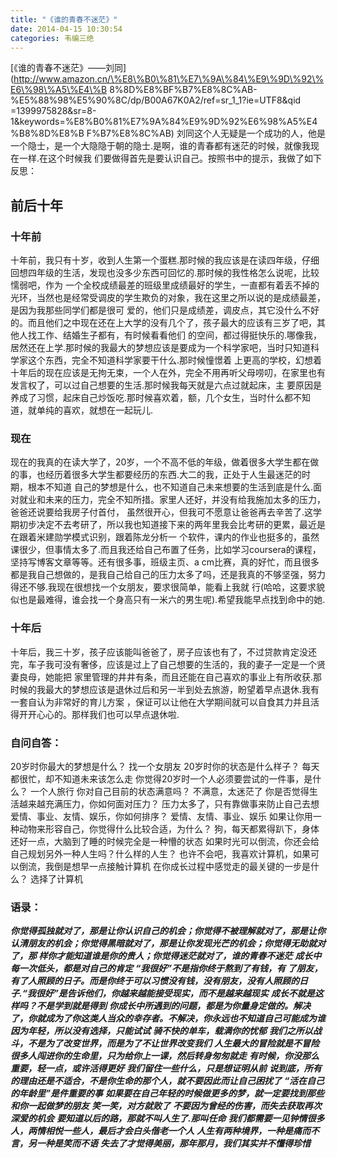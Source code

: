 ```yaml
---
title: "《谁的青春不迷茫》"
date: 2014-04-15 10:30:54
categories: 韦编三绝
---
```

[《谁的青春不迷茫》——刘同](http://www.amazon.cn/\%E8\%B0\%81\%E7\%9A\%84\%E9\%9D\%92\%E6\%98\%A5\%E4\%B
8\%8D\%E8\%BF\%B7\%E8\%8C\%AB-\%E5\%88\%98\%E5\%90\%8C/dp/B00A67K0A2/ref=sr_1_1?ie=UTF8&qid
=1399975828&sr=8-1&keywords=\%E8\%B0\%81\%E7\%9A\%84\%E9\%9D\%92\%E6\%98\%A5\%E4\%B8\%8D\%E8\%B
F\%B7\%E8\%8C\%AB) 刘同这个人无疑是一个成功的人，他是一个隐士，是一个大隐隐于朝的隐士.是啊，谁的青春都有迷茫的时候，就像我现在一样.在这个时候我
们要做得首先是要认识自己。按照书中的提示，我做了如下反思：

## 前后十年

### 十年前

十年前，我只有十岁，收到人生第一个蛋糕.那时候的我应该是在读四年级，仔细回想四年级的生活，发现也没多少东西可回忆的.那时候的我性格怎么说呢，比较懦弱吧，作为
一个全校成绩最差的班级里成绩最好的学生，一直都有着丢不掉的光环，当然也是经常受调皮的学生欺负的对象，我在这里之所以说的是成绩最差，是因为我那些同学们都是很可
爱的，他们只是成绩差，调皮点，其它没什么不好的。而且他们之中现在还在上大学的没有几个了，孩子最大的应该有三岁了吧，其他人找工作、结婚生子都有，有时候看看他们
的空间，都过得挺快乐的.哪像我，居然还在上学.那时候的我最大的梦想应该是要成为一个科学家吧，当时只知道科学家这个东西，完全不知道科学家要干什么.那时候憧憬着
上更高的学校，幻想着十年后的现在应该是无拘无束，一个人在外，完全不用再听父母唠叨，在家里也有发言权了，可以过自己想要的生活.那时候我每天就是六点过就起床，主
要原因是养成了习惯，起床自己炒饭吃.那时候喜欢着，额，几个女生，当时什么都不知道，就单纯的喜欢，就想在一起玩儿.

### 现在

现在的我真的在读大学了，20岁，一个不高不低的年级，做着很多大学生都在做的事，也经历着很多大学生都要经历的东西.大二的我，正处于人生最迷茫的时期，根本不知道
自己的梦想是什么，也不知道自己未来想要的生活到底是什么.面对就业和未来的压力，完全不知所措。家里人还好，并没有给我施加太多的压力，爸爸还说要给我房子付首付，
虽然很开心，但我可不愿意让爸爸再去辛苦了.这学期初步决定不去考研了，所以我也知道接下来的两年里我会比考研的更累，最近是在跟着米建勋学模式识别，跟着陈龙分析一
个软件，课内的作业也挺多的，虽然课很少，但事情太多了.而且我还给自己布置了任务，比如学习coursera的课程，坚持写博客文章等等。还有很多事，班级主页、a
cm比赛，真的好忙，而且很多都是我自己想做的，是我自己给自己的压力太多了吗，还是我真的不够坚强，努力得还不够.我现在很想找一个女朋友，要求很简单，能看上我就
行(哈哈，这要求貌似也是最难得，谁会找一个身高只有一米六的男生呢).希望我能早点找到命中的她.

### 十年后

十年后，我三十岁，孩子应该能叫爸爸了，房子应该也有了，不过贷款肯定没还完，车子我可没有奢侈，应该是过上了自己想要的生活的，我的妻子一定是一个贤妻良母，她能把
家里管理的井井有条，而且还能在自己喜欢的事业上有所收获.那时候的我最大的梦想应该是退休过后和另一半到处去旅游，盼望着早点退休.我有一套自认为非常好的育儿方案
，保证可以让他在大学期间就可以自食其力并且活得开开心心的。那样我们也可以早点退休啦.

### 自问自答：

20岁时你最大的梦想是什么？ 找一个女朋友 20岁时你的状态是什么样子？ 每天都很忙，却不知道未来该怎么走 你觉得20岁时一个人必须要尝试的一件事，是什么？
一个人旅行 你对自己目前的状态满意吗？ 不满意，太迷茫了 你是否觉得生活越来越充满压力，你如何面对压力？ 压力太多了，只有靠做事来防止自己去想
爱情、事业、友情、娱乐，你如何排序？ 爱情、友情、事业、娱乐 如果让你用一种动物来形容自己，你觉得什么比较合适，为什么？
狗，每天都累得趴下，身体还好一点，大脑到了睡的时候完全是一种懵的状态 如果时光可以倒流，你还会给自己规划另外一种人生吗？什么样的人生？
也许不会吧，我喜欢计算机，如果可以倒流，我倒是想早一点接触计算机 在你成长过程中感觉走的最关键的一步是什么？ 选择了计算机

### 语录：

_**你觉得孤独就对了，那是让你认识自己的机会；你觉得不被理解就对了，那是让你认清朋友的机会；你觉得黑暗就对了，那是让你发现光芒的机会；你觉得无助就对了，那
样你才能知道谁是你的贵人；你觉得迷茫就对了，谁的青春不迷茫**_ _**成长中每一次低头，都是对自己的肯定**_ _**“我很好”不是指你终于熬到了有钱，有
了朋友，有了人照顾的日子。而是你终于可以习惯没有钱，没有朋友，没有人照顾的日子.“我很好”是告诉他们，你越来越能接受现实，而不是越来越现实**_
_**成长不就是这样吗？不是学到就是得到**_
_**你成长中所遇到的问题，都是为你量身定做的。解决了，你就成为了你这类人当众的幸存者。不解决，你永远也不知道自己可能成为谁**_
_**因为年轻，所以没有选择，只能试试**_ _**骑不快的单车，载满你的忧郁**_ _**我们之所以战斗，不是为了改变世界，而是为了不让世界改变我们**_
_**人生最大的冒险就是不冒险**_ _**很多人闯进你的生命里，只为给你上一课，然后转身匆匆就走**_
_**有时候，你没那么重要，轻一点，或许活得更好**_ _**我们留住一些什么，只是想证明从前**_
_**说到底，所有的理由还是不适合，不是你生命的那个人，就不要因此而让自己困扰了**_ _**“活在自己的年龄里”是件重要的事**_
_**如果要在自己年轻的时候做更多的梦，就一定要找到那些和你一起做梦的朋友**_ _**笑一笑，对方就败了**_
_**不要因为曾经的伤害，而失去获取再次深爱的机会**_ _**要知道以后的路，那就不叫人生了.那叫任命**_
_**我们都需要一见钟情很多人，两情相悦一些人，最后才会白头偕老一个人**_ _**人生有两种境界，一种是痛而不言，另一种是笑而不语**_
_**失去了才觉得美丽，那年那月，我们其实并不懂得珍惜**_
